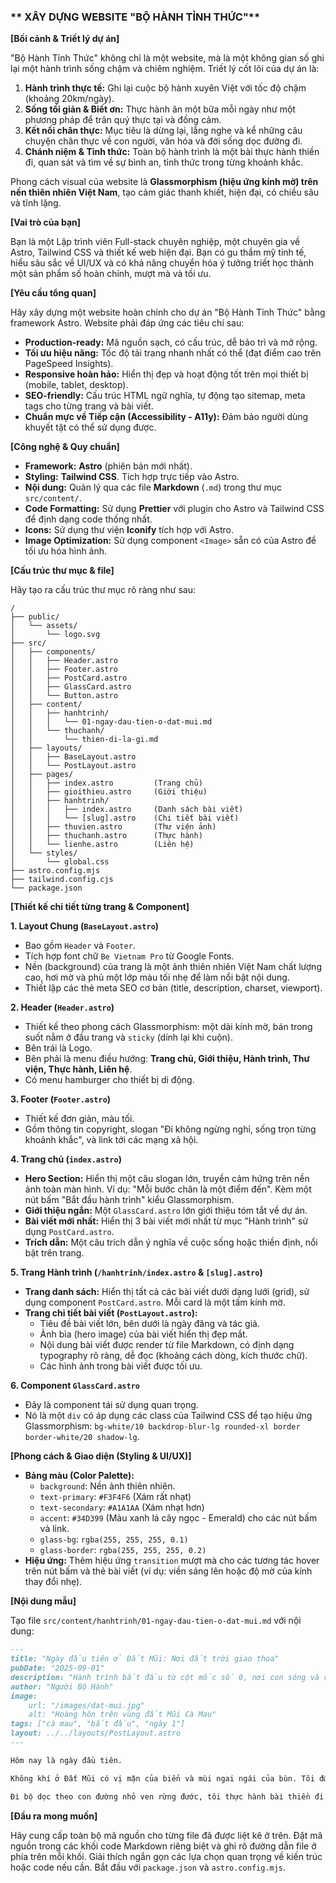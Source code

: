 ### ** XÂY DỰNG WEBSITE "BỘ HÀNH TỈNH THỨC"**

**[Bối cảnh & Triết lý dự án]**

"Bộ Hành Tỉnh Thức" không chỉ là một website, mà là một không gian số ghi lại một hành trình sống chậm và chiêm nghiệm. Triết lý cốt lõi của dự án là:

1.  **Hành trình thực tế:** Ghi lại cuộc bộ hành xuyên Việt với tốc độ chậm (khoảng 20km/ngày).
2.  **Sống tối giản & Biết ơn:** Thực hành ăn một bữa mỗi ngày như một phương pháp để trân quý thực tại và đồng cảm.
3.  **Kết nối chân thực:** Mục tiêu là dừng lại, lắng nghe và kể những câu chuyện chân thực về con người, văn hóa và đời sống dọc đường đi.
4.  **Chánh niệm & Tỉnh thức:** Toàn bộ hành trình là một bài thực hành thiền đi, quan sát và tìm về sự bình an, tỉnh thức trong từng khoảnh khắc.

Phong cách visual của website là **Glassmorphism (hiệu ứng kính mờ) trên nền thiên nhiên Việt Nam**, tạo cảm giác thanh khiết, hiện đại, có chiều sâu và tĩnh lặng.

**[Vai trò của bạn]**

Bạn là một Lập trình viên Full-stack chuyên nghiệp, một chuyên gia về Astro, Tailwind CSS và thiết kế web hiện đại. Bạn có gu thẩm mỹ tinh tế, hiểu sâu sắc về UI/UX và có khả năng chuyển hóa ý tưởng triết học thành một sản phẩm số hoàn chỉnh, mượt mà và tối ưu.

**[Yêu cầu tổng quan]**

Hãy xây dựng một website hoàn chỉnh cho dự án "Bộ Hành Tỉnh Thức" bằng framework Astro. Website phải đáp ứng các tiêu chí sau:

  * **Production-ready:** Mã nguồn sạch, có cấu trúc, dễ bảo trì và mở rộng.
  * **Tối ưu hiệu năng:** Tốc độ tải trang nhanh nhất có thể (đạt điểm cao trên PageSpeed Insights).
  * **Responsive hoàn hảo:** Hiển thị đẹp và hoạt động tốt trên mọi thiết bị (mobile, tablet, desktop).
  * **SEO-friendly:** Cấu trúc HTML ngữ nghĩa, tự động tạo sitemap, meta tags cho từng trang và bài viết.
  * **Chuẩn mực về Tiếp cận (Accessibility - A11y):** Đảm bảo người dùng khuyết tật có thể sử dụng được.

**[Công nghệ & Quy chuẩn]**

  * **Framework:** **Astro** (phiên bản mới nhất).
  * **Styling:** **Tailwind CSS**. Tích hợp trực tiếp vào Astro.
  * **Nội dung:** Quản lý qua các file **Markdown** (`.md`) trong thư mục `src/content/`.
  * **Code Formatting:** Sử dụng **Prettier** với plugin cho Astro và Tailwind CSS để định dạng code thống nhất.
  * **Icons:** Sử dụng thư viện **Iconify** tích hợp với Astro.
  * **Image Optimization:** Sử dụng component `<Image>` sẵn có của Astro để tối ưu hóa hình ảnh.

**[Cấu trúc thư mục & file]**

Hãy tạo ra cấu trúc thư mục rõ ràng như sau:

```
/
├── public/
│   └── assets/
│       └── logo.svg
├── src/
│   ├── components/
│   │   ├── Header.astro
│   │   ├── Footer.astro
│   │   ├── PostCard.astro
│   │   ├── GlassCard.astro
│   │   └── Button.astro
│   ├── content/
│   │   ├── hanhtrinh/
│   │   │   └── 01-ngay-dau-tien-o-dat-mui.md
│   │   └── thuchanh/
│   │       └── thien-di-la-gi.md
│   ├── layouts/
│   │   ├── BaseLayout.astro
│   │   └── PostLayout.astro
│   ├── pages/
│   │   ├── index.astro         (Trang chủ)
│   │   ├── gioithieu.astro     (Giới thiệu)
│   │   ├── hanhtrinh/
│   │   │   ├── index.astro     (Danh sách bài viết)
│   │   │   └── [slug].astro    (Chi tiết bài viết)
│   │   ├── thuvien.astro       (Thư viện ảnh)
│   │   ├── thuchanh.astro      (Thực hành)
│   │   └── lienhe.astro        (Liên hệ)
│   └── styles/
│       └── global.css
├── astro.config.mjs
├── tailwind.config.cjs
└── package.json
```

**[Thiết kế chi tiết từng trang & Component]**

**1. Layout Chung (`BaseLayout.astro`)**

  * Bao gồm `Header` và `Footer`.
  * Tích hợp font chữ `Be Vietnam Pro` từ Google Fonts.
  * Nền (background) của trang là một ảnh thiên nhiên Việt Nam chất lượng cao, hơi mờ và phủ một lớp màu tối nhẹ để làm nổi bật nội dung.
  * Thiết lập các thẻ meta SEO cơ bản (title, description, charset, viewport).

**2. Header (`Header.astro`)**

  * Thiết kế theo phong cách Glassmorphism: một dải kính mờ, bán trong suốt nằm ở đầu trang và `sticky` (dính lại khi cuộn).
  * Bên trái là Logo.
  * Bên phải là menu điều hướng: **Trang chủ, Giới thiệu, Hành trình, Thư viện, Thực hành, Liên hệ**.
  * Có menu hamburger cho thiết bị di động.

**3. Footer (`Footer.astro`)**

  * Thiết kế đơn giản, màu tối.
  * Gồm thông tin copyright, slogan "Đi không ngừng nghỉ, sống trọn từng khoảnh khắc", và link tới các mạng xã hội.

**4. Trang chủ (`index.astro`)**

  * **Hero Section:** Hiển thị một câu slogan lớn, truyền cảm hứng trên nền ảnh toàn màn hình. Ví dụ: "Mỗi bước chân là một điểm đến". Kèm một nút bấm "Bắt đầu hành trình" kiểu Glassmorphism.
  * **Giới thiệu ngắn:** Một `GlassCard.astro` lớn giới thiệu tóm tắt về dự án.
  * **Bài viết mới nhất:** Hiển thị 3 bài viết mới nhất từ mục "Hành trình" sử dụng `PostCard.astro`.
  * **Trích dẫn:** Một câu trích dẫn ý nghĩa về cuộc sống hoặc thiền định, nổi bật trên trang.

**5. Trang Hành trình (`/hanhtrinh/index.astro` & `[slug].astro`)**

  * **Trang danh sách:** Hiển thị tất cả các bài viết dưới dạng lưới (grid), sử dụng component `PostCard.astro`. Mỗi card là một tấm kính mờ.
  * **Trang chi tiết bài viết (`PostLayout.astro`):**
      * Tiêu đề bài viết lớn, bên dưới là ngày đăng và tác giả.
      * Ảnh bìa (hero image) của bài viết hiển thị đẹp mắt.
      * Nội dung bài viết được render từ file Markdown, có định dạng typography rõ ràng, dễ đọc (khoảng cách dòng, kích thước chữ).
      * Các hình ảnh trong bài viết được tối ưu.

**6. Component `GlassCard.astro`**

  * Đây là component tái sử dụng quan trọng.
  * Nó là một `div` có áp dụng các class của Tailwind CSS để tạo hiệu ứng Glassmorphism: `bg-white/10 backdrop-blur-lg rounded-xl border border-white/20 shadow-lg`.

**[Phong cách & Giao diện (Styling & UI/UX)]**

  * **Bảng màu (Color Palette):**
      * `background`: Nền ảnh thiên nhiên.
      * `text-primary`: `#F3F4F6` (Xám rất nhạt)
      * `text-secondary`: `#A1A1AA` (Xám nhạt hơn)
      * `accent`: `#34D399` (Màu xanh lá cây ngọc - Emerald) cho các nút bấm và link.
      * `glass-bg`: `rgba(255, 255, 255, 0.1)`
      * `glass-border`: `rgba(255, 255, 255, 0.2)`
  * **Hiệu ứng:** Thêm hiệu ứng `transition` mượt mà cho các tương tác hover trên nút bấm và thẻ bài viết (ví dụ: viền sáng lên hoặc độ mờ của kính thay đổi nhẹ).

**[Nội dung mẫu]**

Tạo file `src/content/hanhtrinh/01-ngay-dau-tien-o-dat-mui.md` với nội dung:

```markdown
---
title: "Ngày đầu tiên ở Đất Mũi: Nơi đất trời giao thoa"
pubDate: "2025-09-01"
description: "Hành trình bắt đầu từ cột mốc số 0, nơi con sóng và rừng đước kể câu chuyện của ngàn năm. Những bước chân đầu tiên mang theo sự háo hức và một tâm trí rộng mở."
author: "Người Bộ Hành"
image:
    url: "/images/dat-mui.jpg"
    alt: "Hoàng hôn trên vùng đất Mũi Cà Mau"
tags: ["cà mau", "bắt đầu", "ngày 1"]
layout: ../../layouts/PostLayout.astro
---

Hôm nay là ngày đầu tiên.

Không khí ở Đất Mũi có vị mặn của biển và mùi ngai ngái của bùn. Tôi đứng trước cột mốc tọa độ quốc gia, cảm nhận rõ ràng điểm khởi đầu của một hành trình dài. Bữa ăn duy nhất trong ngày hôm nay là một con cá thòi lòi nướng trui do một người ngư dân tốt bụng mời. Vị ngọt của cá, vị mặn của muối và câu chuyện về những mùa đi biển của chú đã trở thành năng lượng cho những bước chân đầu tiên.

Đi bộ dọc theo con đường nhỏ ven rừng đước, tôi thực hành bài thiền đi. Chú tâm vào lòng bàn chân chạm đất, vào hơi thở hòa cùng tiếng gió...
```

**[Đầu ra mong muốn]**

Hãy cung cấp toàn bộ mã nguồn cho từng file đã được liệt kê ở trên. Đặt mã nguồn trong các khối code Markdown riêng biệt và ghi rõ đường dẫn file ở phía trên mỗi khối. Giải thích ngắn gọn các lựa chọn quan trọng về kiến trúc hoặc code nếu cần. Bắt đầu với `package.json` và `astro.config.mjs`.